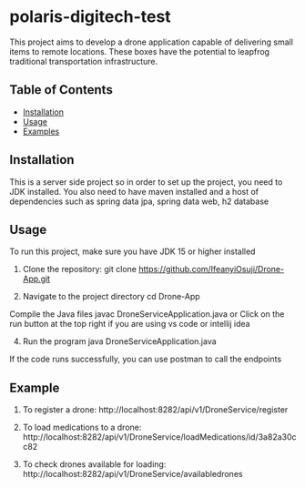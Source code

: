 # polaris-digitech-test


This project aims to develop a drone application capable of delivering small items to remote locations. These boxes have the potential
to leapfrog traditional transportation infrastructure.

## Table of Contents

- [Installation](#installation)
- [Usage](#usage)
- [Examples](examples)

## Installation
This is a server side project so in order to set up the project, you need to JDK installed. You also need to have maven installed and a host of dependencies such as spring data jpa, spring data web, h2 database

## Usage

To run this project, make sure you have JDK 15 or higher installed

1. Clone the repository:
   git clone https://github.com/IfeanyiOsuji/Drone-App.git

2. Navigate to the project directory
   cd Drone-App

Compile the Java files
javac DroneServiceApplication.java
or
Click on the run button at the top right if you are using vs code or intellij idea

4. Run the program
   java DroneServiceApplication.java

If the code runs successfully, you can use postman to call the endpoints

## Example
1. To register a drone:
   http://localhost:8282/api/v1/DroneService/register

2. To load medications to a drone:
   http://localhost:8282/api/v1/DroneService/loadMedications/id/3a82a30cc82

3. To check drones available for loading:
   http://localhost:8282/api/v1/DroneService/availabledrones